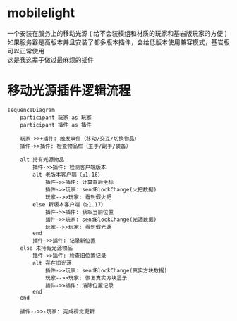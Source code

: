 # mobilelight
一个安装在服务上的移动光源 ( 给不会装模组和材质的玩家和基岩版玩家的方便 ) 
<br>
如果服务器是高版本并且安装了都多版本插件，会给低版本使用兼容模式，基岩版可以正常使用
<br>
这是我这辈子做过最麻烦的插件
# 移动光源插件逻辑流程

```mermaid
sequenceDiagram
    participant 玩家 as 玩家
    participant 插件 as 插件
    
    玩家->>+插件: 触发事件（移动/交互/切换物品）
    插件->>插件: 检查物品栏（主手/副手/装备）
    
    alt 持有光源物品
        插件->>插件: 检测客户端版本
        alt 老版本客户端（≤1.16）
            插件->>插件: 计算背后坐标
            插件->>玩家: sendBlockChange(火把数据)
            玩家-->>玩家: 看到假火把
        else 新版本客户端（≥1.17）
            插件->>插件: 获取当前位置
            插件->>玩家: sendBlockChange(光源数据)
            玩家-->>玩家: 看到假光源
        end
        插件->>插件: 记录新位置
    else 未持有光源物品
        插件->>插件: 检查旧位置记录
        alt 存在旧光源
            插件->>玩家: sendBlockChange(真实方块数据)
            玩家-->>玩家: 恢复真实方块显示
            插件->>插件: 清除位置记录
        end
    end
    
    插件-->>-玩家: 完成视觉更新
```

